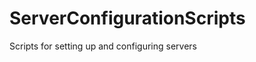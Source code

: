 ServerConfigurationScripts
==========================

Scripts for setting up and configuring servers
